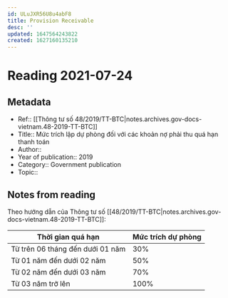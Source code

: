 ```yaml
---
id: ULuJXR56U8u4abF8
title: Provision Receivable
desc: ''
updated: 1647564243822
created: 1627160135210
---
```

# Reading 2021-07-24

## Metadata

- Ref:: [[Thông tư số 48/2019/TT-BTC|notes.archives.gov-docs-vietnam.48-2019-TT-BTC]]
- Title:: Mức trích lập dự phòng đối với các khoản nợ phải thu quá hạn thanh toán
- Author:: 
- Year of publication:: 2019
- Category:: Government publication
- Topic:: 

## Notes from reading

Theo hướng dẫn của Thông tư số [[48/2019/TT-BTC|notes.archives.gov-docs-vietnam.48-2019-TT-BTC]]:

| Thời gian quá hạn                | Mức trích dự phòng |
| -------------------------------- | ------------------ |
| Từ trên 06 tháng đến dưới 01 năm | 30%                |
| Từ 01 năm đến dưới 02 năm        | 50%                |
| Từ 02 năm đến dưới 03 năm        | 70%                |
| Từ 03 năm trở lên                | 100%               |
